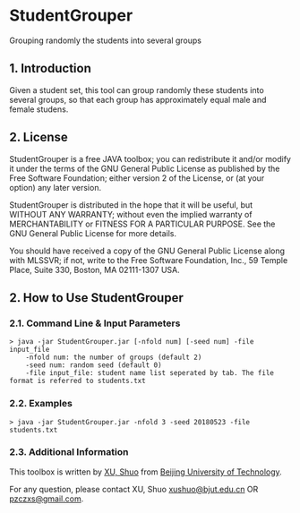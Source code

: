 # StudentGrouper
Grouping randomly the students into several groups

## 1. Introduction
Given a student set, this tool can group randomly these students into several groups, so that each group has approximately equal male and female studens.

## 2. License
StudentGrouper is a free JAVA toolbox; you can redistribute it and/or modify it under the terms of the GNU General Public License as published by the Free Software Foundation; either version 2 of the License, or (at your option) any later version.

StudentGrouper is distributed in the hope that it will be useful, but WITHOUT ANY WARRANTY; without even the implied warranty of MERCHANTABILITY or FITNESS FOR A PARTICULAR PURPOSE. See the GNU General Public License for more details.

You should have received a copy of the GNU General Public License along with MLSSVR; if not, write to the Free Software Foundation, Inc., 59 Temple Place, Suite 330, Boston, MA 02111-1307 USA.

## 2. How to Use StudentGrouper

### 2.1. Command Line & Input Parameters
```
> java -jar StudentGrouper.jar [-nfold num] [-seed num] -file input_file
    -nfold num: the number of groups (default 2)
    -seed num: random seed (default 0)
    -file input_file: student name list seperated by tab. The file format is referred to students.txt
```
### 2.2. Examples
```
> java -jar StudentGrouper.jar -nfold 3 -seed 20180523 -file students.txt
```

### 2.3. Additional Information

This toolbox is written by [XU, Shuo](http://54xushuo.net/wiki/) from [Beijing University of Technology](http://www.bjut.edu.cn). 

For any question, please contact XU, Shuo <xushuo@bjut.edu.cn> OR <pzczxs@gmail.com>.
